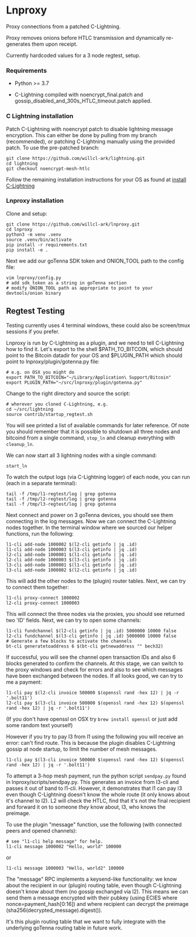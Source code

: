 # Lnproxy

Proxy connections from a patched C-Lightning.

Proxy removes onions before HTLC transmission and dynamically re-generates them upon receipt.

Currently hardcoded values for a 3 node regtest, setup. 

### Requirements

* Python >= 3.7
    
* C-Lightning compiled with noencrypt_final.patch and gossip_disabled_and_300s_HTLC_timeout.patch applied.


### C Lightning installation

Patch C-Lightning with noencrypt patch to disable lightning message encryption. This can either be done by pulling from my branch (recommended), or patching C-Lightning manually using the provided patch. To use the pre-patched branch:

    git clone https://github.com/willcl-ark/lightning.git
    cd lightning
    git checkout noencrypt-mesh-htlc

Follow the remaining installation instructions for your OS as found at [install C-Lightning](https://github.com/willcl-ark/lightning/blob/noencrypt-mesh/doc/INSTALL.md)


### Lnproxy installation

Clone and setup:

    git clone https://github.com/willcl-ark/lnproxy.git
    cd lnproxy
    python3 -m venv .venv
    source .venv/bin/activate
    pip install -r requirements.txt
    pip install -e .
    
Next we add our goTenna SDK token and ONION_TOOL path to the config file:

    vim lnproxy/config.py
    # add sdk_token as a string in goTenna section
    # modify ONION_TOOL path as appropriate to point to your devtools/onion binary
    
    
## Regtest Testing

Testing currently uses 4 terminal windows, these could also be screen/tmux sessions if you prefer.

Lnproxy is run by C-Lightning as a plugin, and we need to tell C-Lightning how to find it. Let's export to the shell $PATH_TO_BITCOIN, which should point to the Bitcoin datadir for your OS and $PLUGIN_PATH which should point to lnproxy/plugin/gotenna.py file:

    # e.g. on OSX you might do
    export PATH_TO_BITCOIN="~/Library/Application\ Support/Bitcoin"
    export PLUGIN_PATH="~/src/lnproxy/plugin/gotenna.py"
    
Change to the right directory and source the script:

    # wherever you cloned C-Lightning, e.g.
    cd ~/src/lightning
    source contrib/startup_regtest.sh

You will see printed a list of available commands for later reference. Of note you should remember that it is possible to shutdown all three nodes and bitcoind from a single command, `stop_ln` and cleanup everything with `cleanup_ln`.

We can now start all 3 lightning nodes with a single command:

    start_ln
    
To watch the output logs (via C-Lightning logger) of each node, you can run (each in a separate terminal):

    tail -f /tmp/l1-regtest/log | grep gotenna
    tail -f /tmp/l2-regtest/log | grep gotenna
    tail -f /tmp/l3-regtest/log | grep gotenna
    
Next connect and power on 3 goTenna devices, you should see them connecting in the log messages. Now we can connect the C-Lightning nodes together. In the terminal window where we sourced our helper functions, run the following:

    l1-cli add-node 1000002 $(l2-cli getinfo | jq .id)
    l1-cli add-node 1000003 $(l3-cli getinfo | jq .id)
    l2-cli add-node 1000001 $(l1-cli getinfo | jq .id)
    l2-cli add-node 1000003 $(l3-cli getinfo | jq .id)
    l3-cli add-node 1000001 $(l1-cli getinfo | jq .id)
    l3-cli add-node 1000002 $(l2-cli getinfo | jq .id)

This will add the other nodes to the (plugin) router tables. Next, we can try to connect them together:

    l1-cli proxy-connect 1000002
    l2-cli proxy-connect 1000003

This will connect the three nodes via the proxies, you should see returned two 'ID' fields. Next, we can try to open some channels:

    l1-cli fundchannel $(l2-cli getinfo | jq .id) 5000000 10000 false
    l2-cli fundchannel $(l3-cli getinfo | jq .id) 5000000 10000 false
    # Generate a few blocks to activate the channels
    bt-cli generatetoaddress 6 $(bt-cli getnewaddress "" bech32)
    
If successful, you will see the channel open transaction IDs and also 6 blocks generated to confirm the channels. At this stage, we can switch to the proxy windows and check for errors and also to see which messages have been exchanged between the nodes. If all looks good, we can try to me a payment:

    l1-cli pay $(l2-cli invoice 500000 $(openssl rand -hex 12) | jq -r '.bolt11')
    l2-cli pay $(l3-cli invoice 500000 $(openssl rand -hex 12) $(openssl rand -hex 12) | jq -r '.bolt11')

(If you don't have openssl on OSX try `brew install openssl` or just add some random text yourself)

However if you try to pay l3 from l1 using the following you will receive an error: can't find route. This is because the plugin disables C-Lightning gossip at node startup, to limit the number of mesh messages.

    l1-cli pay $(l3-cli invoice 500000 $(openssl rand -hex 12) $(openssl rand -hex 12) | jq -r '.bolt11')


To attempt a 3-hop mesh payment, run the python script `sendpay.py` found in lnproxy/scripts/sendpay.py.
This generates an invoice from l3-cli and passes it out of band to l1-cli. However, it demonstrates that l1 can pay l3 even though C-Lightning doesn't know the whole route (it only knows about it's channel to l2). L2 will check the HTLC, find that it's not the final recipient and forward it on to someone _they_ know about, l3, who knows the preimage.

To use the plugin "message" function, use the following (with connected peers and opened channels):

    # see "l1-cli help message" for help.
    l1-cli message 1000002 "Hello, world" 100000

or

    l1-cli message 1000003 "Hello, world2" 100000
    
The "message" RPC implements a keysend-like functionality: we know about the recipient in our (plugin) routing table, even though C-Lightning doesn't know about them (no gossip exchanged via l2). This means we can send them a message encrypted with their pubkey (using ECIES where nonce=payment_hash[0:16]) and where recipient can decrypt the preimage (sha256(decrypted_message).digest()).

It's this plugin routing table that we want to fully integrate with the underlying goTenna routing table in future work.